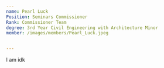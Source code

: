 ```yaml
---
name: Pearl Luck
Position: Seminars Commissioner
Rank: Commissioner Team
degree: 3rd Year Civil Engineering with Architecture Minor
member: /images/members/Pearl_Luck.jpeg


---
```

I am idk




